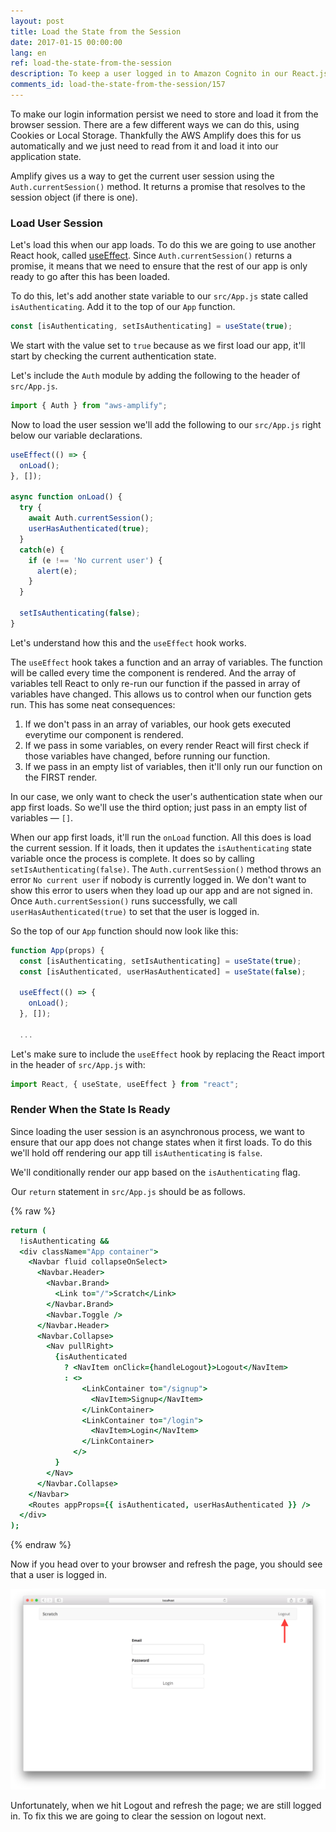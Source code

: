 ```yaml
---
layout: post
title: Load the State from the Session
date: 2017-01-15 00:00:00
lang: en
ref: load-the-state-from-the-session
description: To keep a user logged in to Amazon Cognito in our React.js app, we are going to load the user session in the App component state. We load the session in componentDidMount using the AWS Amplify Auth.currentSession() method.
comments_id: load-the-state-from-the-session/157
---
```


To make our login information persist we need to store and load it from the browser session. There are a few different ways we can do this, using Cookies or Local Storage. Thankfully the AWS Amplify does this for us automatically and we just need to read from it and load it into our application state.

Amplify gives us a way to get the current user session using the `Auth.currentSession()` method. It returns a promise that resolves to the session object (if there is one).

### Load User Session

Let's load this when our app loads. To do this we are going to use another React hook, called [useEffect](https://reactjs.org/docs/hooks-effect.html). Since `Auth.currentSession()` returns a promise, it means that we need to ensure that the rest of our app is only ready to go after this has been loaded.

<img class="code-marker" src="/assets/s.png" />To do this, let's add another state variable to our `src/App.js` state called `isAuthenticating`. Add it to the top of our `App` function.

``` javascript
const [isAuthenticating, setIsAuthenticating] = useState(true);
```

We start with the value set to `true` because as we first load our app, it'll start by checking the current authentication state.

<img class="code-marker" src="/assets/s.png" />Let's include the `Auth` module by adding the following to the header of `src/App.js`.

``` javascript
import { Auth } from "aws-amplify";
```

<img class="code-marker" src="/assets/s.png" />Now to load the user session we'll add the following to our `src/App.js` right below our variable declarations.

``` javascript
useEffect(() => {
  onLoad();
}, []);

async function onLoad() {
  try {
    await Auth.currentSession();
    userHasAuthenticated(true);
  }
  catch(e) {
    if (e !== 'No current user') {
      alert(e);
    }
  }

  setIsAuthenticating(false);
}
```

Let's understand how this and the `useEffect` hook works.

The `useEffect` hook takes a function and an array of variables. The function will be called every time the component is rendered. And the array of variables tell React to only re-run our function if the passed in array of variables have changed. This allows us to control when our function gets run. This has some neat consequences:

1. If we don't pass in an array of variables, our hook gets executed everytime our component is rendered.
2. If we pass in some variables, on every render React will first check if those variables have changed, before running our function.
3. If we pass in an empty list of variables, then it'll only run our function on the FIRST render.

In our case, we only want to check the user's authentication state when our app first loads. So we'll use the third option; just pass in an empty list of variables — `[]`.

When our app first loads, it'll run the `onLoad` function. All this does is load the current session. If it loads, then it updates the `isAuthenticating` state variable once the process is complete. It does so by calling `setIsAuthenticating(false)`. The `Auth.currentSession()` method throws an error `No current user` if nobody is currently logged in. We don't want to show this error to users when they load up our app and are not signed in. Once `Auth.currentSession()` runs successfully, we call `userHasAuthenticated(true)` to set that the user is logged in.

So the top of our `App` function should now look like this:

``` javascript
function App(props) {
  const [isAuthenticating, setIsAuthenticating] = useState(true);
  const [isAuthenticated, userHasAuthenticated] = useState(false);

  useEffect(() => {
    onLoad();
  }, []);

  ...
```

<img class="code-marker" src="/assets/s.png" />Let's make sure to include the `useEffect` hook by replacing the React import in the header of `src/App.js` with:

``` javascript
import React, { useState, useEffect } from "react";
```

### Render When the State Is Ready

Since loading the user session is an asynchronous process, we want to ensure that our app does not change states when it first loads. To do this we'll hold off rendering our app till `isAuthenticating` is `false`.

We'll conditionally render our app based on the `isAuthenticating` flag.

<img class="code-marker" src="/assets/s.png" />Our `return` statement in `src/App.js` should be as follows.

{% raw %}
``` coffee
return (
  !isAuthenticating &&
  <div className="App container">
    <Navbar fluid collapseOnSelect>
      <Navbar.Header>
        <Navbar.Brand>
          <Link to="/">Scratch</Link>
        </Navbar.Brand>
        <Navbar.Toggle />
      </Navbar.Header>
      <Navbar.Collapse>
        <Nav pullRight>
          {isAuthenticated
            ? <NavItem onClick={handleLogout}>Logout</NavItem>
            : <>
                <LinkContainer to="/signup">
                  <NavItem>Signup</NavItem>
                </LinkContainer>
                <LinkContainer to="/login">
                  <NavItem>Login</NavItem>
                </LinkContainer>
              </>
          }
        </Nav>
      </Navbar.Collapse>
    </Navbar>
    <Routes appProps={{ isAuthenticated, userHasAuthenticated }} />
  </div>
);
```
{% endraw %}

Now if you head over to your browser and refresh the page, you should see that a user is logged in.

![Login from session loaded screenshot](/assets/login-from-session-loaded.png)

Unfortunately, when we hit Logout and refresh the page; we are still logged in. To fix this we are going to clear the session on logout next.
